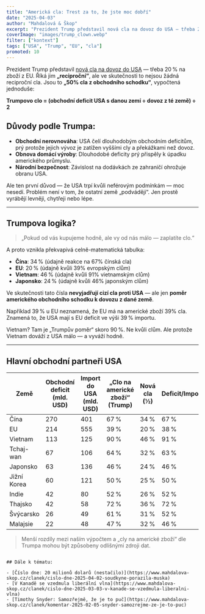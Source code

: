 ```yaml
---
title: "Americká cla: Trest za to, že jste moc dobří"
date: "2025-04-03"
author: "Mahdalová & Škop"
excerpt: "Prezident Trump představil nová cla na dovoz do USA — třeba 20 % na zboží z EU. Říká jim „reciproční“, ale ve skutečnosti jsou to cla z obchodního schodku."
coverImage: "images/trump_clown.webp"
filter: ["kontext"]
tags: ["USA", "Trump", "EU", "cla"]
promoted: 10
---
```


Prezident Trump představil [nová cla na dovoz do USA](https://www.whitehouse.gov/presidential-actions/2025/04/regulating-imports-with-a-reciprocal-tariff-to-rectify-trade-practices-that-contribute-to-large-and-persistent-annual-united-states-goods-trade-deficits/) — třeba 20 % na zboží z EU. Říká jim **„reciproční“**, ale ve skutečnosti to nejsou žádná reciproční cla. Jsou to **„50% cla z obchodního schodku“**, vypočtená jednoduše:

**Trumpovo clo = (obchodní deficit USA s danou zemí ÷ dovoz z té země) ÷ 2**

## Důvody podle Trumpa:
- **Obchodní nerovnováha**: USA čelí dlouhodobým obchodním deficitům, prý protože jejich vývoz je zatížen vyššími cly a překážkami než dovoz.  
- **Obnova domácí výroby**: Dlouhodobé deficity prý přispěly k úpadku amerického průmyslu.  
- **Národní bezpečnost**: Závislost na dodávkách ze zahraničí ohrožuje obranu USA.

Ale ten první důvod — že USA trpí kvůli neférovým podmínkám — moc nesedí. Problém není v tom, že ostatní země „podvádějí“. Jen prostě vyrábějí levněji, chytřeji nebo lépe.

---

## Trumpova logika?

> „Pokud od vás kupujeme hodně, ale vy od nás málo — zaplatíte clo.“

A proto vznikla překvapivá celně-matematická tabulka:

- **Čína**: 34 % (údajně reakce na 67% čínská cla)  
- **EU**: 20 % (údajně kvůli 39% evropským clům)  
- **Vietnam**: 46 % (údajně kvůli 91% vietnamským clům)  
- **Japonsko**: 24 % (údajně kvůli 46% japonským clům)

Ve skutečnosti tato čísla **nevyjadřují cizí cla proti USA** — ale jen **poměr amerického obchodního schodku k dovozu z dané země**.

Například 39 % u EU neznamená, že EU má na americké zboží 39% cla. Znamená to, že USA mají s EU deficit ve výši 39 % importu.

Vietnam? Tam je „Trumpův poměr“ skoro 90 %. Ne kvůli clům. Ale protože Vietnam dováží z USA málo — a vyváží hodně.

---

## Hlavní obchodní partneři USA

| Země          | Obchodní deficit (mld. USD) | Import do USA (mld. USD) | „Clo na americké zboží“ (Trump) | Nová cla (½) | Deficit/Import |
|---------------|------------------------------|---------------------------|----------------------------------|--------------|----------------|
| Čína          | 270                          | 401                       | 67 %                            | 34 %         | 67 %           |
| EU            | 214                          | 555                       | 39 %                            | 20 %         | 38 %           |
| Vietnam       | 113                          | 125                       | 90 %                            | 46 %         | 91 %           |
| Tchaj-wan     | 67                           | 106                       | 64 %                            | 32 %         | 63 %           |
| Japonsko      | 63                           | 136                       | 46 %                            | 24 %         | 46 %           |
| Jižní Korea   | 60                           | 121                       | 50 %                            | 25 %         | 50 %           |
| Indie         | 42                           | 80                        | 52 %                            | 26 %         | 52 %           |
| Thajsko       | 42                           | 58                        | 72 %                            | 36 %         | 72 %           |
| Švýcarsko     | 26                           | 49                        | 61 %                            | 31 %         | 52 %           |
| Malajsie      | 22                           | 48                        | 47 %                            | 32 %         | 46 %           |

> Menší rozdíly mezi naším výpočtem a „cly na americké zboží“ dle Trumpa mohou být způsobeny odlišnými zdroji dat.

```box

## Dále k tématu:

- [Číslo dne: 20 milionů dolarů (nestačilo)](https://www.mahdalova-skop.cz/clanek/cislo-dne-2025-04-02-soudkyne-porazila-muska)  
- [V Kanadě se vzedmula liberální vlna](https://www.mahdalova-skop.cz/clanek/cislo-dne-2025-03-03-v-kanade-se-vzedmula-liberalni-vlna)  
- [Timothy Snyder: Samozřejmě, že je to puč](https://www.mahdalova-skop.cz/clanek/komentar-2025-02-05-snyder-samozrejme-ze-je-to-puc)

```
